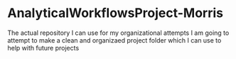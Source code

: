 # AnalyticalWorkflowsProject-Morris
The actual repository I can use for my organizational attempts 
I am going to attempt to make a clean and organizaed project folder which I can use to help with future projects
